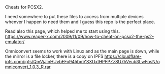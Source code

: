 Cheats for PCSX2.

I need somewhere to put these files to access from multiple devices whenver
I happen to need them and I guess this repo is the perfect place.

Read also this page, which helped me to start using this.
https://www.reaper-x.com/2009/11/09/how-to-cheat-on-pcsx2-the-ps2-emulator/

Omniconvert seems to work with Linux and as the main page is down, while
the mirror is a file locker, there is a copy on IPFS
https://cloudflare-ipfs.com/ipfs/QmVjJinHUvbEFo945bmYSXUxtHPFPZz8U7hVeub3LwFosN/omniconvert_1.0.3_R.rar
